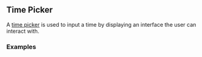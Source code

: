 ## Time Picker

A [time picker](https://www.google.com/design/spec/components/pickers.html#pickers-time-pickers)
is used to input a time by displaying an interface the user can interact with.
### Examples
